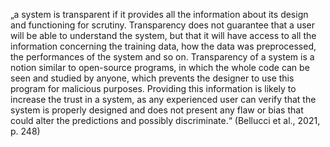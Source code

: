 „a system is transparent if it provides all the information about its design and functioning for scrutiny. Transparency does not guarantee that a user will be able to understand the system, but that it will have access to all the information concerning the training data, how the data was preprocessed, the performances of the system and so on. Transparency of a system is a notion similar to open-source programs, in which the whole code can be seen and studied by anyone, which prevents the designer to use this program for malicious purposes. Providing this information is likely to increase the trust in a system, as any experienced user can verify that the system is properly designed and does not present any flaw or bias that could alter the predictions and possibly discriminate.“ (Bellucci et al., 2021, p. 248)